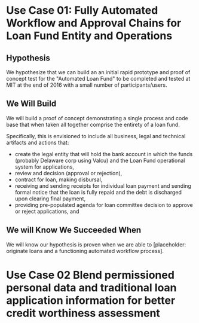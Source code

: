# Use Case 01: Fully Automated Workflow and Approval Chains for Loan Fund Entity and Operations

## Hypothesis

We hypothesize that we can build an an initial rapid prototype and proof of concept test for the "Automated Loan Fund" to be completed and tested at MIT at the end of 2016 with a small number of participants/users. 

## We Will Build

We will build a proof of concept demonstrating a single process and code base that when taken all together comprise the entirety of a loan fund.

Specifically, this is envisioned to include all business, legal and technical artifacts and actions that:
* create the legal entity that will hold the bank account in which the funds (probably Delaware corp using Valcu) and the Loan Fund operational system for applications, 
* review and decision (approval or rejection), 
* contract for loan, making disbursal, 
* receiving and sending receipts for individual loan payment and sending formal notice that the loan is fully repaid and the debt is discharged upon clearing final payment, 
* providing pre-populated agenda for loan committee decision to approve or reject applications, and 

## We will Know We Succeeded When
We will know our hypothesis is proven when we are able to [placeholder: originate loans and  a functioning automated workflow process].


# Use Case 02 Blend permissioned personal data and traditional loan application information for better credit worthiness assessment





